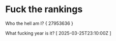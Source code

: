 # Fuck the rankings

Who the hell am I?
{ 27953636 }

What fucking year is it?
[ 2025-03-25T23:10:00Z ]
